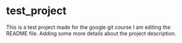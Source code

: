 # test_project
This is a test project made for the google git course
I am editing the README file. Adding some more details about the project description.
